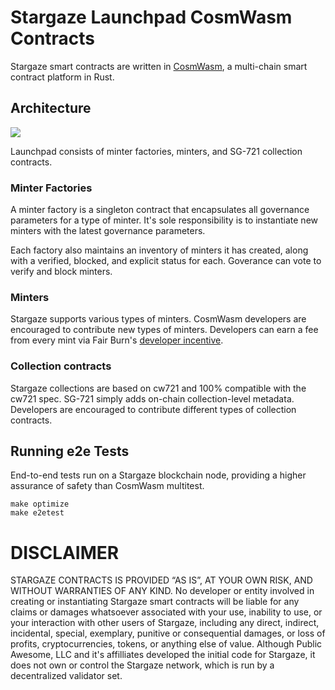 # Stargaze Launchpad CosmWasm Contracts

Stargaze smart contracts are written in [CosmWasm](https://cosmwasm.com), a multi-chain smart contract platform in Rust.

## Architecture

![](Launchpad-v2.png)

Launchpad consists of minter factories, minters, and SG-721 collection contracts.

### Minter Factories

A minter factory is a singleton contract that encapsulates all governance parameters for a type of minter. It's sole responsibility is to instantiate new minters with the latest governance parameters.

Each factory also maintains an inventory of minters it has created, along with a verified, blocked, and explicit status for each. Goverance can vote to verify and block minters.

### Minters

Stargaze supports various types of minters. CosmWasm developers are encouraged to contribute new types of minters. Developers can earn a fee from every mint via Fair Burn's [developer incentive](./packages/sg1/README.md).

### Collection contracts

Stargaze collections are based on cw721 and 100% compatible with the cw721 spec. SG-721 simply adds on-chain collection-level metadata. Developers are encouraged to contribute different types of collection contracts.

## Running e2e Tests

End-to-end tests run on a Stargaze blockchain node, providing a higher assurance of safety than CosmWasm multitest.

```
make optimize
make e2etest
```

# DISCLAIMER

STARGAZE CONTRACTS IS PROVIDED “AS IS”, AT YOUR OWN RISK, AND WITHOUT WARRANTIES OF ANY KIND. No developer or entity involved in creating or instantiating Stargaze smart contracts will be liable for any claims or damages whatsoever associated with your use, inability to use, or your interaction with other users of Stargaze, including any direct, indirect, incidental, special, exemplary, punitive or consequential damages, or loss of profits, cryptocurrencies, tokens, or anything else of value. Although Public Awesome, LLC and it's affilliates developed the initial code for Stargaze, it does not own or control the Stargaze network, which is run by a decentralized validator set.
